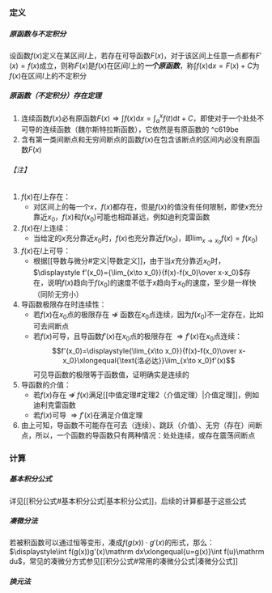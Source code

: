 ### 定义
##### 原函数与不定积分
设函数$f(x)$定义在某区间$I$上，若存在可导函数$F(x)$，对于该区间上任意一点都有$F'(x)=f(x)$成立，则称$F(x)$是$f(x)$在区间$I$上的***一个原函数***，称$\displaystyle \int f(x)\mathrm dx=F(x)+C$为$f(x)$在区间$I$上的不定积分
##### 原函数（不定积分）存在定理
1. 连续函数$f(x)$必有原函数$\displaystyle F(x)\Longrightarrow\int f(x)\mathrm dx=\int_a^xf(t)\mathrm dt+C$，即使对于一个处处不可导的连续函数（魏尔斯特拉斯函数），它依然是有原函数的 ^c619be
2. 含有第一类间断点和无穷间断点的函数$f(x)$在包含该断点的区间内必没有原函数$F(x)$
###### 【注】
1. $f(x)$在$I$上存在：
	- 对区间上的每一个$x$，$f(x)$都存在，但是$f(x)$的值没有任何限制，即使$x$充分靠近$x_0$，$f(x)$和$f(x_0)$可能也相距甚远，例如迪利克雷函数
2. $f(x)$在$I$上连续：
	- 当给定的$x$充分靠近$x_0$时，$f(x)$也充分靠近$f(x_0)$，即$\displaystyle\lim_{x\to x_0}f(x)=f(x_0)$
3. $f(x)$在$I$上可导：
	- 根据[[导数与微分#定义|导数定义]]，由于当$x$充分靠近$x_0$时，$\displaystyle f'(x_0)={\lim_{x\to x_0}}{f(x)-f(x_0)\over x-x_0}$存在，说明$f(x)$趋向于$f(x_0)$的速度不低于$x$趋向于$x_0$的速度，至少是一样快（同阶无穷小）
4. 导函数极限存在时连续性：
	- 若$f(x)$在$x_0$点的极限存在 $\nRightarrow$ 函数在$x_0$点连续，因为$f(x_0)$不一定存在，比如可去间断点
	- 若$f(x)$可导，且导函数$f'(x)$在$x_0$点的极限存在 $\Longrightarrow f'(x)$在$x_0$点连续：$$f'(x_0)=\displaystyle{\lim_{x\to x_0}}{f(x)-f(x_0)\over x-x_0}\xlongequal{\text{洛必达}}\lim_{x\to x_0}f'(x)$$可见导函数的极限等于函数值，证明确实是连续的
5. 导函数的介值：
	- 若$f(x)$存在 $\nRightarrow$ $f(x)$满足[[中值定理#定理2（介值定理）|介值定理]]，例如迪利克雷函数
	- 若$f(x)$可导 $\Longrightarrow f'(x)$在满足介值定理
6. 由上可知，导函数不可能存在可去（连续）、跳跃（介值）、无穷（存在）间断点，所以，一个函数的导函数只有两种情况：处处连续，或存在震荡间断点
### 计算
##### 基本积分公式
详见[[积分公式#基本积分公式|基本积分公式]]，后续的计算都基于这些公式
##### 凑微分法
若被积函数可以通过恒等变形，凑成$f(g(x))\cdot g'(x)$的形式，那么：$\displaystyle\int f(g(x))g'(x)\mathrm dx\xlongequal{u=g(x)}\int f(u)\mathrm du$，常见的凑微分方式参见[[积分公式#常用的凑微分公式|凑微分公式]]
##### 换元法
